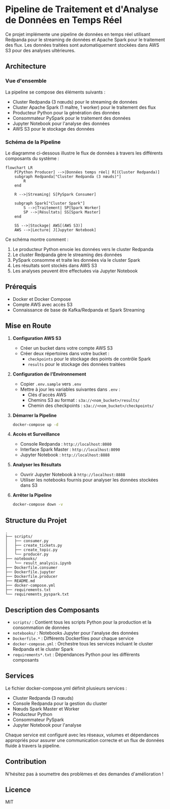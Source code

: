 # Pipeline de Traitement et d'Analyse de Données en Temps Réel

Ce projet implémente une pipeline de données en temps réel utilisant Redpanda pour le streaming de données et Apache Spark pour le traitement des flux. Les données traitées sont automatiquement stockées dans AWS S3 pour des analyses ultérieures.

## Architecture

### Vue d'ensemble
La pipeline se compose des éléments suivants :
- Cluster Redpanda (3 nœuds) pour le streaming de données
- Cluster Apache Spark (1 maître, 1 worker) pour le traitement des flux
- Producteur Python pour la génération des données
- Consommateur PySpark pour le traitement des données
- Jupyter Notebook pour l'analyse des données
- AWS S3 pour le stockage des données

### Schéma de la Pipeline
Le diagramme ci-dessous illustre le flux de données à travers les différents composants du système :

```mermaid
flowchart LR
    P[Python Producer] -->|Données temps réel| R[(Cluster Redpanda)]
    subgraph Redpanda["Cluster Redpanda (3 nœuds)"]
        R
    end
    
    R -->|Streaming| S[PySpark Consumer]
    
    subgraph Spark["Cluster Spark"]
        S -->|Traitement| SP[Spark Worker]
        SP -->|Résultats| SS[Spark Master]
    end
    
    SS -->|Stockage| AWS[(AWS S3)]
    AWS -->|Lecture| J[Jupyter Notebook]
```

Ce schéma montre comment :
1. Le producteur Python envoie les données vers le cluster Redpanda
2. Le cluster Redpanda gère le streaming des données
3. PySpark consomme et traite les données via le cluster Spark
4. Les résultats sont stockés dans AWS S3
5. Les analyses peuvent être effectuées via Jupyter Notebook

## Prérequis

- Docker et Docker Compose
- Compte AWS avec accès S3
- Connaissance de base de Kafka/Redpanda et Spark Streaming

## Mise en Route

1. **Configuration AWS S3**
   - Créer un bucket dans votre compte AWS S3
   - Créer deux répertoires dans votre bucket :
     - `checkpoints` pour le stockage des points de contrôle Spark
     - `results` pour le stockage des données traitées

2. **Configuration de l'Environnement**
   - Copier `.env.sample` vers `.env`
   - Mettre à jour les variables suivantes dans `.env` :
     - Clés d'accès AWS
     - Chemins S3 au format : `s3a://<nom_bucket>/results/`
     - Chemin des checkpoints : `s3a://<nom_bucket>/checkpoints/`

3. **Démarrer la Pipeline**
   ```bash
   docker-compose up -d
   ```

4. **Accès et Surveillance**
   - Console Redpanda : `http://localhost:8080`
   - Interface Spark Master : `http://localhost:8090`
   - Jupyter Notebook : `http://localhost:8888`

5. **Analyser les Résultats**
   - Ouvrir Jupyter Notebook à `http://localhost:8888`
   - Utiliser les notebooks fournis pour analyser les données stockées dans S3

6. **Arrêter la Pipeline**
   ```bash
   docker-compose down -v
   ```

## Structure du Projet

```
.
├── scripts/
│   ├── consumer.py
│   ├── create_tickets.py
│   ├── create_topic.py
│   └── producer.py
├── notebooks/
│   └── result_analysis.ipynb
├── Dockerfile.consumer
├── Dockerfile.jupyter
├── Dockerfile.producer
├── README.md
├── docker-compose.yml
├── requirements.txt
└── requirements_pyspark.txt
```

## Description des Composants

- `scripts/` : Contient tous les scripts Python pour la production et la consommation de données
- `notebooks/` : Notebooks Jupyter pour l'analyse des données
- `Dockerfile.*` : Différents Dockerfiles pour chaque service
- `docker-compose.yml` : Orchestre tous les services incluant le cluster Redpanda et le cluster Spark
- `requirements*.txt` : Dépendances Python pour les différents composants

## Services

Le fichier docker-compose.yml définit plusieurs services :
- Cluster Redpanda (3 nœuds)
- Console Redpanda pour la gestion du cluster
- Nœuds Spark Master et Worker
- Producteur Python
- Consommateur PySpark
- Jupyter Notebook pour l'analyse

Chaque service est configuré avec les réseaux, volumes et dépendances appropriés pour assurer une communication correcte et un flux de données fluide à travers la pipeline.

## Contribution

N'hésitez pas à soumettre des problèmes et des demandes d'amélioration !

## Licence

MIT